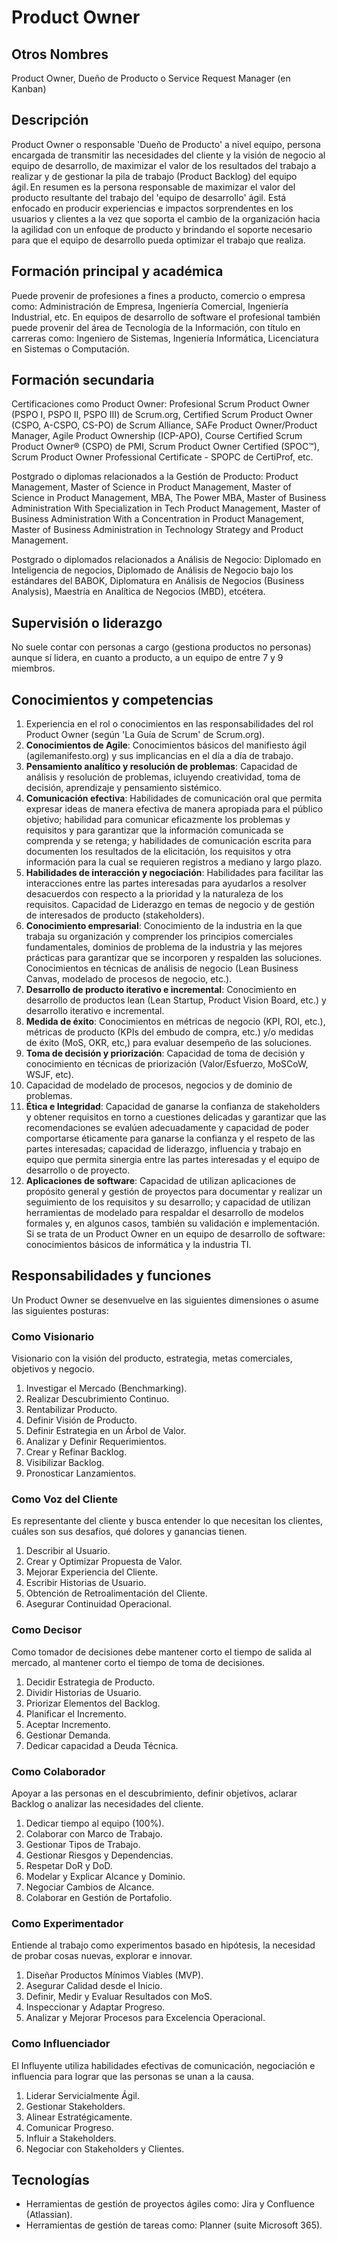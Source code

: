 # Product Owner

## Otros Nombres
Product Owner, Dueño de Producto o Service Request Manager (en Kanban)

## Descripción

Product Owner o responsable 'Dueño de Producto' a nivel equipo, persona encargada de transmitir las necesidades del cliente y la visión de negocio al equipo de desarrollo, de maximizar el valor de los resultados del trabajo a realizar y de gestionar la pila de trabajo (Product Backlog) del equipo ágil. En resumen es la persona responsable de maximizar el valor del producto resultante del trabajo del 'equipo de desarrollo' ágil. Está enfocado en producir experiencias e impactos sorprendentes en los usuarios y clientes a la vez que soporta el cambio de la organización hacia la agilidad con un enfoque de producto y brindando el soporte necesario para que el equipo de desarrollo pueda optimizar el trabajo que realiza.

## Formación principal y académica

Puede provenir de profesiones a fines a producto, comercio o empresa como: Administración de Empresa, Ingeniería Comercial, Ingeniería Industrial, etc.
En equipos de desarrollo de software el profesional también puede provenir del área de Tecnología de la Información, con título en carreras como: Ingeniero de Sistemas, Ingeniería Informática, Licenciatura en Sistemas o Computación.

## Formación secundaria

Certificaciones como Product Owner: Profesional Scrum Product Owner (PSPO I, PSPO II, PSPO III) de Scrum.org, Certified Scrum Product Owner (CSPO, A-CSPO, CS-PO) de Scrum Alliance, SAFe Product Owner/Product Manager, Agile Product Ownership (ICP-APO), Course Certified Scrum Product Owner® (CSPO) de PMI, Scrum Product Owner Certified (SPOC™), Scrum Product Owner Professional Certificate - SPOPC de CertiProf, etc.

Postgrado o diplomas relacionados a la Gestión de Producto: Product Management, Master of Science in Product Management, Master of Science in Product Management, MBA, The Power MBA, Master of Business Administration With Specialization in Tech Product Management, Master of Business Administration With a Concentration in Product Management, Master of Business Administration in Technology Strategy and Product Management.

Postgrado o diplomados relacionados a Análisis de Negocio: Diplomado en Inteligencia de negocios, Diplomado de Análisis de Negocio bajo los estándares del BABOK, Diplomatura en Análisis de Negocios (Business Analysis), Maestría en Analítica de Negocios (MBD), etcétera.

## Supervisión o liderazgo

No suele contar con personas a cargo (gestiona productos no personas) aunque sí lidera, en cuanto a producto, a un equipo de entre 7 y 9 miembros.

## Conocimientos y competencias

1.	Experiencia en el rol o conocimientos en las responsabilidades del rol Product Owner (según 'La Guía de Scrum' de Scrum.org).
2.	**Conocimientos de Agile**: Conocimientos básicos del manifiesto ágil (agilemanifesto.org) y sus implicancias en el día a día de trabajo.
3.	**Pensamiento analítico y resolución de problemas**: Capacidad de análisis y resolución de problemas, icluyendo creatividad, toma de decisión, aprendizaje y pensamiento sistémico.
4.	**Comunicación efectiva**: Habilidades de comunicación oral que permita expresar ideas de manera efectiva de manera apropiada para el público objetivo; habilidad para comunicar eficazmente los problemas y requisitos y para garantizar que la información comunicada se comprenda y se retenga; y habilidades de comunicación escrita para documenten los resultados de la elicitación, los requisitos y otra información para la cual se requieren registros a mediano y largo plazo.
5.	**Habilidades de interacción y negociación**: Habilidades para facilitar las interacciones entre las partes interesadas para ayudarlos a resolver desacuerdos con respecto a la prioridad y la naturaleza de los requisitos. Capacidad de Liderazgo en temas de negocio y de gestión de interesados de producto (stakeholders).
6.	**Conocimiento empresarial**: Conocimiento de la industria en la que trabaja su organización y comprender los principios comerciales fundamentales, dominios de problema de la industria y las mejores prácticas para garantizar que se incorporen y respalden las soluciones. Conocimientos en técnicas de análisis de negocio (Lean Business Canvas, modelado de procesos de negocio, etc.).
7.	**Desarrollo de producto iterativo e incremental**: Conocimiento en desarrollo de productos lean (Lean Startup, Product Vision Board, etc.) y desarrollo iterativo e incremental.
8.	**Medida de éxito**: Conocimientos en métricas de negocio (KPI, ROI, etc.), métricas de producto (KPIs del embudo de compra, etc.) y/o medidas de éxito (MoS, OKR, etc,) para evaluar desempeño de las soluciones.
9.	**Toma de decisión y priorización**: Capacidad de toma de decisión y conocimiento en técnicas de priorización (Valor/Esfuerzo, MoSCoW, WSJF, etc).
10.	Capacidad de modelado de procesos, negocios y de dominio de problemas.
11.	**Ética e Integridad**: Capacidad de ganarse la confianza de stakeholders y obtener requisitos en torno a cuestiones delicadas y garantizar que las recomendaciones se evalúen adecuadamente y capacidad de poder comportarse éticamente para ganarse la confianza y el respeto de las partes interesadas; capacidad de liderazgo, influencia y trabajo en equipo que permita sinergia entre las partes interesadas y el equipo de desarrollo o de proyecto.
12. **Aplicaciones de software**: Capacidad de utilizan aplicaciones de propósito general y gestión de proyectos para documentar y realizar un seguimiento de los requisitos y su desarrollo; y capacidad de utilizan herramientas de modelado para respaldar el desarrollo de modelos formales y, en algunos casos, también su validación e implementación. Si se trata de un Product Owner en un equipo de desarrollo de software: conocimientos básicos de informática y la industria TI.

## Responsabilidades y funciones
Un Product Owner se desenvuelve en las siguientes dimensiones o asume las siguientes posturas:

### Como Visionario
Visionario con la visión del producto, estrategia, metas comerciales, objetivos y negocio.
1. Investigar el Mercado (Benchmarking).
2. Realizar Descubrimiento Continuo.
3. Rentabilizar Producto.
4. Definir Visión de Producto.
5. Definir Estrategia en un Árbol de Valor.
6. Analizar y Definir Requerimientos.
7. Crear y Refinar Backlog.
8. Visibilizar Backlog.
9. Pronosticar Lanzamientos.

### Como Voz del Cliente
Es representante del cliente y busca entender lo que necesitan los clientes, cuáles son sus desafíos, qué dolores y ganancias tienen. 
1. Describir al Usuario.
2. Crear y Optimizar Propuesta de Valor.
3. Mejorar Experiencia del Cliente.
4. Escribir Historias de Usuario.
5. Obtención de Retroalimentación del Cliente.
6. Asegurar Continuidad Operacional.

### Como Decisor
Como tomador de decisiones debe mantener corto el tiempo de salida al mercado, al mantener corto el tiempo de toma de decisiones.
1. Decidir Estrategia de Producto.
2. Dividir Historias de Usuario.
3. Priorizar Elementos del Backlog.
4. Planificar el Incremento.
5. Aceptar Incremento.
6. Gestionar Demanda.
7. Dedicar capacidad a Deuda Técnica.

### Como Colaborador
Apoyar a las personas en el descubrimiento, definir objetivos, aclarar Backlog o analizar las necesidades del cliente.
1. Dedicar tiempo al equipo (100%).
2. Colaborar con Marco de Trabajo.
3. Gestionar Tipos de Trabajo.
4. Gestionar Riesgos y Dependencias.
5. Respetar DoR y DoD.
6. Modelar y Explicar Alcance y Dominio.
7. Negociar Cambios de Alcance.
8. Colaborar en Gestión de Portafolio.

### Como Experimentador
Entiende al trabajo como experimentos basado en hipótesis, la necesidad de probar cosas nuevas, explorar e innovar.
1. Diseñar Productos Mínimos Viables (MVP).
2. Asegurar Calidad desde el Inicio.
3. Definir, Medir y Evaluar Resultados con MoS.
4. Inspeccionar y Adaptar Progreso.
5. Analizar y Mejorar Procesos para Excelencia Operacional.

### Como Influenciador
El Influyente utiliza habilidades efectivas de comunicación, negociación e influencia para lograr que las personas se unan a la causa.
1. Liderar Servicialmente Ágil.
2. Gestionar Stakeholders.
3. Alinear Estratégicamente.
4. Comunicar Progreso.
5. Influir a Stakeholders.
6. Negociar con Stakeholders y Clientes.

## Tecnologías
- Herramientas de gestión de proyectos ágiles como: Jira y Confluence (Atlassian).
- Herramientas de gestión de tareas como: Planner (suite Microsoft 365).
